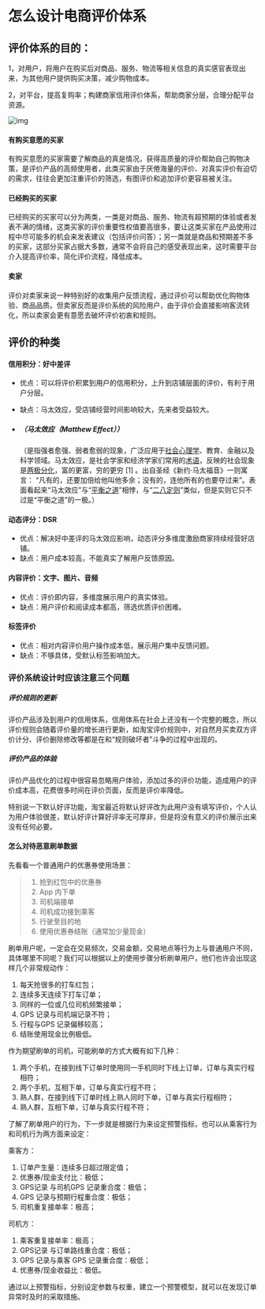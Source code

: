 # 怎么设计电商评价体系

## 评价体系的目的：

1，对用户，将用户在购买后对商品、服务、物流等相关信息的真实感官表现出来，为其他用户提供购买决策，减少购物成本。

2，对平台，提高复购率；构建商家信用评价体系，帮助商家分层，合理分配平台资源。

![img](http://image.woshipm.com/wp-files/2017/03/bactcjdGNFN2lNkAkT5v.png!v.jpg)

#### 有购买意愿的买家

有购买意愿的买家需要了解商品的真是情况，获得高质量的评价帮助自己购物决策，是评价产品的高频使用者，此类买家由于厌倦海量的评价、对真实评价有迫切的需求，往往会更加注重评价的筛选，有图评价和追加评价更容易被关注。

#### 已经购买的买家

已经购买的买家可以分为两类，一类是对商品、服务、物流有超预期的体验或者发表不满的情绪，这类买家的评价重要性权值要高很多，要让这类买家在产品使用过程中尽可能多的机会来发表建议（包括评价问答）；另一类就是商品和预期差不多的买家，这部分买家占据大多数，通常不会将自己的感受表现出来，这时需要平台介入提高评价率，简化评价流程，降低成本。

####  卖家

评价对卖家来说一种特别好的收集用户反馈流程，通过评价可以帮助优化购物体验、商品品质。但卖家反而是评价系统的风险用户，由于评价会直接影响客流转化，所以卖家会更有意愿去破坏评价初衷和规则。

## 评价的种类

#### 信用积分：好中差评

- 优点：可以将评价积累到用户的信用积分，上升到店铺层面的评价，有利于用户分层。

- 缺点：马太效应，受店铺经营时间影响较大，先来者受益较大。

- ##### （马太效应（Matthew Effect））

  （是指强者愈强、弱者愈弱的现象，广泛应用于[社会心理学](https://baike.baidu.com/item/社会心理学/80310)、教育、金融以及科学领域。马太效应，是社会学家和经济学家们常用的[术语](https://baike.baidu.com/item/术语/3038697)，反映的社会现象是[两极分化](https://baike.baidu.com/item/两极分化/3233374)，富的更富，穷的更穷 [1]  。出自圣经《新约·马太福音》一则寓言： “凡有的，还要加倍给他叫他多余；没有的，连他所有的也要夺过来”。表面看起来“马太效应”与“[平衡之道](https://baike.baidu.com/item/平衡之道/3562739)”相悖，与“[二八定则](https://baike.baidu.com/item/二八定则/10707096)”类似，但是实则它只不过是“平衡之道”的一极。）

#### 动态评分：DSR

- 优点：解决好中差评的马太效应影响，动态评分多维度激励商家持续经营好店铺。
- 缺点：用户成本较高，不能真实了解用户反馈原因。

#### 内容评价：文字、图片、音频

- 优点：评价即内容，多维度展示用户的真实体验。
- 缺点：用户评价和阅读成本都高，筛选优质评价困难。

#### 标签评价

- 优点：相对内容评价用户操作成本低，展示用户集中反馈问题。
- 缺点：不够具体，受默认标签影响加大。

### **评价系统设计时应该注意三个问题**

##### **评价规则的更新**

评价产品涉及到用户的信用体系，信用体系在社会上还没有一个完整的概念，所以评价规则会随着评价量的增长进行更新，如淘宝评价规则中，对自然月买卖双方评价计分、评价删除修改等都是在和“规则破坏者”斗争的过程中出现的。

##### **评价产品的体验**

评价产品优化的过程中很容易忽略用户体验，添加过多的评价功能，造成用户的评价成本高，花费很多时间在评价页面，反而是评价率降低。

特别说一下默认好评功能，淘宝最近将默认好评改为此用户没有填写评价，个人认为用户体验很差，默认好评计算好评率无可厚非，但是将没有意义的评价展示出来没有任何必要。



#### 怎么对待恶意刷单数据



先看看一个普通用户的优惠券使用场景：

> 1. 抢到红包中的优惠券
> 2. App 内下单
> 3. 司机端接单
> 4. 司机成功接到乘客
> 5. 行驶至目的地
> 6. 使用优惠券结账（通常加少量现金）

刷单用户呢，一定会在交易频次，交易金额，交易地点等行为上与普通用户不同，具体哪里不同呢？我们可以根据以上的使用步骤分析刷单用户，他们也许会出现这样几个非常规动作：

1. 每天抢很多的打车红包；
2. 连续多天连续下打车订单；
3. 同样的一位或几位司机频繁接单；
4. GPS 记录与司机端记录不符；
5. 行程与GPS 记录偏移较高；
6. 结账使用现金比例极低。

作为期望刷单的司机，可能刷单的方式大概有如下几种：

1. 两个手机，在接到线下订单时使用同一手机同时下线上订单，订单与真实行程相符；
2. 两个手机，互相下单，订单与真实行程不符；
3. 熟人群，在接到线下订单时线上熟人同时下单，订单与真实行程相符；
4. 熟人群，互相下单，订单与真实行程不符；

了解了刷单用户的行为，下一步就是根据行为来设定预警指标，也可以从乘客行为和司机行为两方面来设定：

乘客方：

1. 订单产生量：连续多日超过限定值；
2. 优惠券/现金支付比：极低；
3. GPS记录 与司机GPS 记录重合度：极低；
4. GPS 记录与预期行程重合度：极低；
5. 司机重复接单率：极高；

司机方：

1. 乘客重复接单率：极高；
2. GPS记录 与订单路线重合度：极低；
3. GPS 记录与乘客 GPS 记录重合度：极低；
4. 优惠券/现金收益比：极低。

通过以上预警指标，分别设定参数与权重，建立一个预警模型，就可以在发现订单异常时及时的采取措施。



## 











